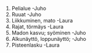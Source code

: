 1. Pelialue -Juho
2. Ruuat -Juho
3. Liikkuminen, mato -Laura
4. Rajat, törmäys -Laura
5. Madon kasvu; syöminen -Juho
6. Alkunäyttö, loppunäyttö; -Juho
7. Pisteenlasku -Laura